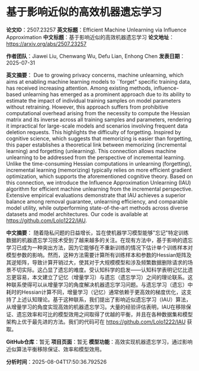 # 基于影响近似的高效机器遗忘学习

**论文ID**：2507.23257
**英文标题**：Efficient Machine Unlearning via Influence Approximation
**中文标题**：基于影响近似的高效机器遗忘学习
**论文地址**：https://arxiv.org/abs/2507.23257

**作者团队**：Jiawei Liu, Chenwang Wu, Defu Lian, Enhong Chen
**发表日期**：2025-07-31

**英文摘要**：
Due to growing privacy concerns, machine unlearning, which aims at enabling
machine learning models to ``forget" specific training data, has received
increasing attention. Among existing methods, influence-based unlearning has
emerged as a prominent approach due to its ability to estimate the impact of
individual training samples on model parameters without retraining. However,
this approach suffers from prohibitive computational overhead arising from the
necessity to compute the Hessian matrix and its inverse across all training
samples and parameters, rendering it impractical for large-scale models and
scenarios involving frequent data deletion requests. This highlights the
difficulty of forgetting. Inspired by cognitive science, which suggests that
memorizing is easier than forgetting, this paper establishes a theoretical link
between memorizing (incremental learning) and forgetting (unlearning). This
connection allows machine unlearning to be addressed from the perspective of
incremental learning. Unlike the time-consuming Hessian computations in
unlearning (forgetting), incremental learning (memorizing) typically relies on
more efficient gradient optimization, which supports the aforementioned
cognitive theory. Based on this connection, we introduce the Influence
Approximation Unlearning (IAU) algorithm for efficient machine unlearning from
the incremental perspective. Extensive empirical evaluations demonstrate that
IAU achieves a superior balance among removal guarantee, unlearning efficiency,
and comparable model utility, while outperforming state-of-the-art methods
across diverse datasets and model architectures. Our code is available at
https://github.com/Lolo1222/IAU.

**中文摘要**：
随着隐私问题的日益增长，旨在使机器学习模型能够"忘记"特定训练数据的机器遗忘学习技术受到了越来越多的关注。在现有方法中，基于影响的遗忘学习已成为一种突出方法，因为它能够在不重新训练的情况下估计单个训练样本对模型参数的影响。然而，这种方法需要计算所有训练样本和参数的Hessian矩阵及其逆矩阵，导致计算开销过大，使其对于大规模模型和涉及频繁数据删除请求的场景不切实际。这凸显了遗忘的难度。受认知科学的启发——认知科学表明记忆比遗忘更容易，本文建立了记忆（增量学习）与遗忘（遗忘学习）之间的理论联系。这种联系使得可以从增量学习的角度解决机器遗忘学习问题。与遗忘学习（遗忘）中耗时的Hessian计算不同，增量学习（记忆）通常依赖于更高效的梯度优化，这支持了上述认知理论。基于这种联系，我们提出了影响近似遗忘学习（IAU）算法，从增量学习的角度实现高效的机器遗忘学习。大量的经验评估表明，IAU在移除保证、遗忘效率和可比的模型效用之间取得了优越的平衡，并且在各种数据集和模型架构上优于最先进的方法。我们的代码可在 https://github.com/Lolo1222/IAU 获取。

**GitHub仓库**：暂无
**项目页面**：暂无
**模型功能**：高效实现机器遗忘学习，通过影响近似算法平衡移除保证、效率和模型效用。

**分析时间**：2025-08-04T17:50:36.792526
